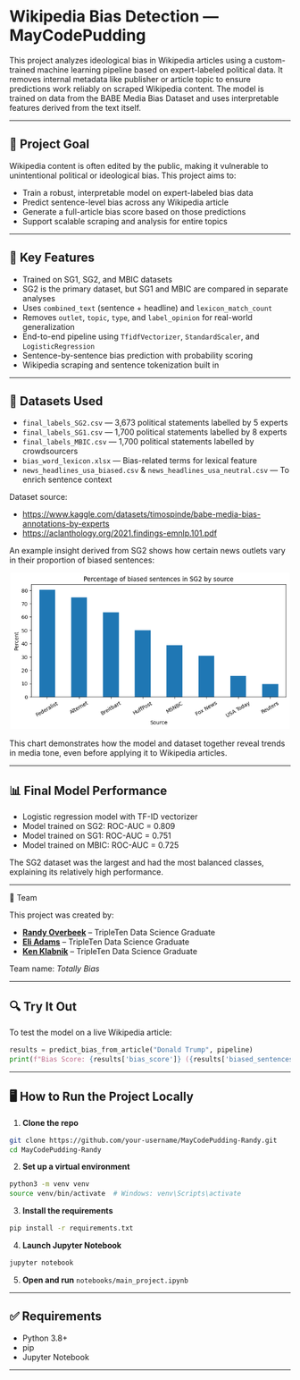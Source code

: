 # Wikipedia Bias Detection — MayCodePudding

This project analyzes ideological bias in Wikipedia articles using a custom-trained machine learning pipeline based on expert-labeled political data. It removes internal metadata like publisher or article topic to ensure predictions work reliably on scraped Wikipedia content. The model is trained on data from the BABE Media Bias Dataset and uses interpretable features derived from the text itself.

---

## 📌 Project Goal

Wikipedia content is often edited by the public, making it vulnerable to unintentional political or ideological bias. This project aims to:

- Train a robust, interpretable model on expert-labeled bias data
- Predict sentence-level bias across any Wikipedia article
- Generate a full-article bias score based on those predictions
- Support scalable scraping and analysis for entire topics

---

## 🚀 Key Features

  - Trained on SG1, SG2, and MBIC datasets
  - SG2 is the primary dataset, but SG1 and MBIC are compared in separate analyses
  - Uses `combined_text` (sentence + headline) and `lexicon_match_count`
  - Removes `outlet`, `topic`, `type`, and `label_opinion` for real-world generalization
- End-to-end pipeline using `TfidfVectorizer`, `StandardScaler`, and `LogisticRegression`
- Sentence-by-sentence bias prediction with probability scoring
- Wikipedia scraping and sentence tokenization built in

---

## 📂 Datasets Used

- `final_labels_SG2.csv` — 3,673 political statements labelled by 5 experts
- `final_labels_SG1.csv` — 1,700 political statements labelled by 8 experts
- `final_labels_MBIC.csv` — 1,700 political statements labelled by crowdsourcers
- `bias_word_lexicon.xlsx` — Bias-related terms for lexical feature
- `news_headlines_usa_biased.csv` & `news_headlines_usa_neutral.csv` — To enrich sentence context

Dataset source:
- https://www.kaggle.com/datasets/timospinde/babe-media-bias-annotations-by-experts
- https://aclanthology.org/2021.findings-emnlp.101.pdf

An example insight derived from SG2 shows how certain news outlets vary in their proportion of biased sentences:

<p align="center">
  <img src="images/bias_percent_news.png" width="500"/>
</p>

This chart demonstrates how the model and dataset together reveal trends in media tone, even before applying it to Wikipedia articles.

---

## 📊 Final Model Performance

- Logistic regression model with TF-ID vectorizer
- Model trained on SG2: ROC-AUC = 0.809
- Model trained on SG1: ROC-AUC = 0.751
- Model trained on MBIC: ROC-AUC = 0.725

The SG2 dataset was the largest and had the most balanced classes, explaining its relatively high performance.

---

👥 Team

This project was created by:

- [**Randy Overbeek**](https://github.com/uberbeek) – TripleTen Data Science Graduate
- [**Eli Adams**](https://github.com/eli-adams) – TripleTen Data Science Graduate
- [**Ken Klabnik**](https://github.com/kenklabnik) – TripleTen Data Science Graduate

Team name: *Totally Bias*

---

## 🔍 Try It Out

To test the model on a live Wikipedia article:

```python
results = predict_bias_from_article("Donald Trump", pipeline)
print(f"Bias Score: {results['bias_score']} ({results['biased_sentences']} of {results['total_sentences']} sentences)")
```

---

## 🖥️ How to Run the Project Locally

1. **Clone the repo**
```bash
git clone https://github.com/your-username/MayCodePudding-Randy.git
cd MayCodePudding-Randy
```

2. **Set up a virtual environment**
```bash
python3 -m venv venv
source venv/bin/activate  # Windows: venv\Scripts\activate
```

3. **Install the requirements**
```bash
pip install -r requirements.txt
```

4. **Launch Jupyter Notebook**
```bash
jupyter notebook
```

5. **Open and run** `notebooks/main_project.ipynb`

---

## ✅ Requirements

- Python 3.8+
- pip
- Jupyter Notebook

---

